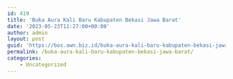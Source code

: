 ```yaml
---
id: 419
title: 'Buka Aura Kali Baru Kabupaten Bekasi Jawa Barat'
date: '2023-05-23T11:27:00+00:00'
author: admin
layout: post
guid: 'https://bos.awn.biz.id/buka-aura-kali-baru-kabupaten-bekasi-jawa-barat/'
permalink: /buka-aura-kali-baru-kabupaten-bekasi-jawa-barat/
categories:
    - Uncategorized
---
```



